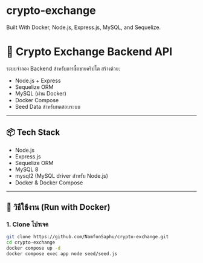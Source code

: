 # crypto-exchange
Built With Docker, Node.js, Express.js, MySQL, and Sequelize.

# 🚀 Crypto Exchange Backend API

ระบบจำลอง Backend สำหรับการซื้อขายคริปโต สร้างด้วย:

- Node.js + Express
- Sequelize ORM
- MySQL (ผ่าน Docker)
- Docker Compose
- Seed Data สำหรับทดสอบระบบ

---

## 📦 Tech Stack

- Node.js
- Express.js
- Sequelize ORM
- MySQL 8
- mysql2 (MySQL driver สำหรับ Node.js)
- Docker & Docker Compose

---

## 🚀 วิธีใช้งาน (Run with Docker)

### 1. Clone โปรเจค

```bash
git clone https://github.com/NamfonSaphu/crypto-exchange.git
cd crypto-exchange
docker compose up -d
docker compose exec app node seed/seed.js
